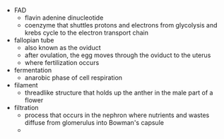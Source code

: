 - FAD
	- flavin adenine dinucleotide
	- coenzyme that shuttles protons and electrons from glycolysis and krebs cycle to the electron transport chain
- fallopian tube
	- also known as the oviduct
	- after ovulation, the egg moves through the oviduct to the uterus
	- where fertilization occurs
- fermentation
	- anarobic phase of cell respiration
- filament
	- threadlike structure that holds up the anther in the male part of a flower
- filtration
	- process that occurs in the nephron where nutrients and wastes diffuse from glomerulus into Bowman's capsule
	-